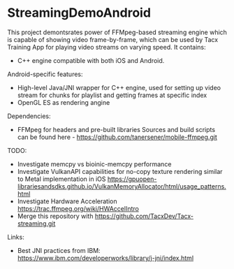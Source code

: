 # StreamingDemoAndroid

This project demontsrates power of FFMpeg-based streaming engine which is capable of showing video frame-by-frame, which can be used by Tacx Training App for playing video streams on varying speed. It contains:
  - C++ engine compatible with both iOS and Android.

Android-specific features:
  - High-level Java/JNI wrapper for C++ engine, used for setting up video stream for chunks for playlist and getting frames at specific index
  - OpenGL ES as rendering angine

Dependencies:
  - FFMpeg for headers and pre-built libraries
Sources and build scripts can be found here - https://github.com/tanersener/mobile-ffmpeg.git

TODO:

  - Investigate memcpy vs bioinic-memcpy performance
  - Investigate VulkanAPI capabilities for no-copy texture rendering similar to Metal implementation in iOS
  https://gpuopen-librariesandsdks.github.io/VulkanMemoryAllocator/html/usage_patterns.html
  - Investigate Hardware Acceleration
  https://trac.ffmpeg.org/wiki/HWAccelIntro
  - Merge this repository with https://github.com/TacxDev/Tacx-streaming.git
  
Links:
  - Best JNI practices from IBM: https://www.ibm.com/developerworks/library/j-jni/index.html
